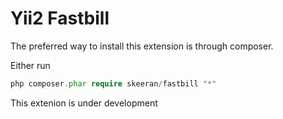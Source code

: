 Yii2 Fastbill
========

The preferred way to install this extension is through composer.

Either run

``` php
php composer.phar require skeeran/fastbill "*"
```


This extenion is under development
